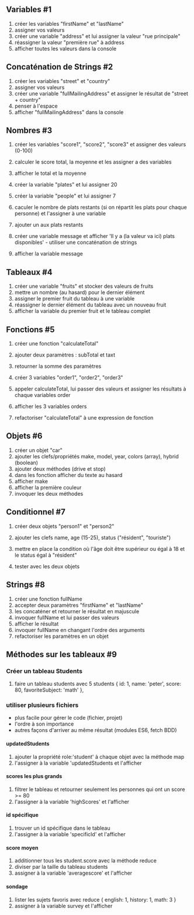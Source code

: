 ## Variables #1

1. créer les variables "firstName" et "lastName"
2. assigner vos valeurs
3. créer une variable "address" et lui assigner la valeur "rue principale"
4. réassigner la valeur "première rue" à address
5. afficher toutes les valeurs dans la console

## Concaténation de Strings #2

1. créer les variables "street" et "country"
2. assigner vos valeurs
3. créer une variable "fullMailingAddress" et assigner le résultat de "street + country"
4. penser à l'espace
5. afficher "fullMailingAddress" dans la console

## Nombres #3

1. créer les variables "score1", "score2", "score3" et assigner des valeurs (0-100)
2. calculer le score total, la moyenne et les assigner a des variables
3. afficher le total et la moyenne

4. créer la variable "plates" et lui assigner 20
5. créer la variable "people" et lui assigner 7
6. caculer le nombre de plats restants (si on répartit les plats pour chaque personne) et l'assigner à une variable
7. ajouter un aux plats restants
8. créer une variable message et afficher 'Il y a (la valeur va ici) plats disponibles' - utiliser une concaténation de strings
9. afficher la variable message

## Tableaux #4

1. créer une variable "fruits" et stocker des valeurs de fruits
2. mettre un nombre (au hasard) pour le dernier élément
3. assigner le premier fruit du tableau à une variable
4. réassigner le dernier élément du tableau avec un nouveau fruit
5. afficher la variable du premier fruit et le tableau complet

## Fonctions #5

1. créer une fonction "calculateTotal"
2. ajouter deux paramètres : subTotal et taxt
3. retourner la somme des paramètres

4. créer 3 variables "order1", "order2", "order3"
5. appeler calculateTotal, lui passer des valeurs et assigner les résultats à chaque variables order
6. afficher les 3 variables orders
7. refactoriser "calculateTotal" à une expression de fonction

## Objets #6

1. créer un objet "car"
2. ajouter les clefs/propriétés make, model, year, colors (array), hybrid (boolean)
3. ajouter deux méthodes (drive et stop)
4. dans les fonction afficher du texte au hasard
5. afficher make
6. afficher la première couleur
7. invoquer les deux méthodes

## Conditionnel #7

1. créer deux objets "person1" et "person2"
2. ajouter les clefs name, age (15-25), status ("résident", "touriste")

3. mettre en place la condition où l'âge doit être supérieur ou égal à 18 et le status égal à "résident"
4. tester avec les deux objets

## Strings #8

1. créer une fonction fullName
2. accepter deux paramètres "firstName" et "lastName"
3. les concaténer et retourner le résultat en majuscule
4. invoquer fullName et lui passer des valeurs
5. afficher le résultat
6. invoquer fullName en changant l'ordre des arguments
7. refactoriser les paramètres en un objet

## Méthodes sur les tableaux #9

### Créer un tableau Students

1. faire un tableau students avec 5 students
   {
   id: 1,
   name: 'peter',
   score: 80,
   favoriteSubject: 'math'
   },

### utiliser plusieurs fichiers

- plus facile pour gérer le code (fichier, projet)
- l'ordre à son importance
- autres façons d'arriver au même résultat (modules ES6, fetch BDD)

#### updatedStudents

1. ajouter la propriété role:'student' à chaque objet avec la méthode map
2. l'assigner à la variable 'updatedStudents et l'afficher

#### scores les plus grands

1. filtrer le tableau et retourner seulement les personnes qui ont un score >= 80
2. l'assigner à la variable 'highScores' et l'afficher

#### id spécifique

1. trouver un id spécifique dans le tableau
2. l'assigner à la variable 'specificId' et l'afficher

#### score moyen

1. additionner tous les student.score avec la méthode reduce
2. diviser par la taille du tableau students
3. assigner à la variable 'averagescore' et l'afficher

#### sondage

1. lister les sujets favoris avec reduce
   {
   english: 1,
   history: 1,
   math: 3
   }
2. assigner à la variable survey et l'afficher
